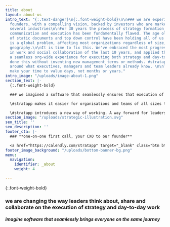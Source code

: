 ```yaml
---
title: about
layout: about-us
intro_text: "{:.text-danger}\n{:.font-weight-bold}\n\n### we are experienced SaaS
  founders, with a compelling vision, backed by investors who are market leaders across
  several industries\n\nFor 30 years the process of strategy formation, documentation,
  communication and execution has been fundamentally flawed. The age old paradigms
  of static documents and top down control have been holding all of us all back.  It
  is a global problem, affecting most organizations regardless of size, sector or
  geography.\n\nIt is time to fix this. We've embraced the most progressive thinking
  in work and social collaboration of the last 10 years, and applied those to create
  a seamless org-wide experience for executing both strategy and day-to-day work.\n\nWe've
  done this without inventing new management terms or methods. #stratapp is designed
  around what executives, managers and team leaders already know. \n\nTherefore, we
  make your time to value days, not months or years."
intro_image: "/uploads/image-about-1.png"
section_text: |-
  {:.font-weight-bold}

  ### we imagined a software that seamlessly ensures that execution of strategy meets expectation

  \#stratapp makes it easier for organisations and teams of all sizes to create, evolve and execute strategy. Aligning the day-to-day work outcomes to strategy.

  \#stratapp introduces a new way of working. A way forward for leaders who are serious. Serious about what they are trying to achieve and genuinely seeking to tap into the full potential of their current and next-generation workforce.
section_image: "/uploads/strategic-illustration.svg"
seo_title: ''
seo_description: ''
footer_cta: |-
  ### **one-on-one first call, your CXO to our founder**

  <a href="https://calendly.com/stratapp" target="_blank" class="btn btn-danger rounded-pill">book an event</a>
footer_image_background: "/uploads/bottom-banner-bg.png"
menu:
  navigation:
    identifier: _about
    weight: 4

---
```

{:.font-weight-bold}

### we are changing the way leaders think about, share and collaborate on the execution of strategy and day-to-day work

##### imagine software that seamlessly brings everyone on the same journey